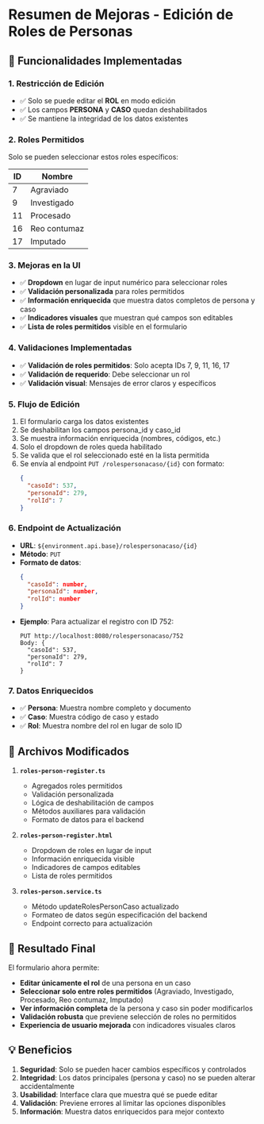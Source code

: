 # Resumen de Mejoras - Edición de Roles de Personas

## 🎯 Funcionalidades Implementadas

### 1. **Restricción de Edición**
- ✅ Solo se puede editar el **ROL** en modo edición
- ✅ Los campos **PERSONA** y **CASO** quedan deshabilitados
- ✅ Se mantiene la integridad de los datos existentes

### 2. **Roles Permitidos**
Solo se pueden seleccionar estos roles específicos:

| ID | Nombre |
|----|---------|
| 7  | Agraviado |
| 9  | Investigado |
| 11 | Procesado |
| 16 | Reo contumaz |
| 17 | Imputado |

### 3. **Mejoras en la UI**
- ✅ **Dropdown** en lugar de input numérico para seleccionar roles
- ✅ **Validación personalizada** para roles permitidos
- ✅ **Información enriquecida** que muestra datos completos de persona y caso
- ✅ **Indicadores visuales** que muestran qué campos son editables
- ✅ **Lista de roles permitidos** visible en el formulario

### 4. **Validaciones Implementadas**
- ✅ **Validación de roles permitidos**: Solo acepta IDs 7, 9, 11, 16, 17
- ✅ **Validación de requerido**: Debe seleccionar un rol
- ✅ **Validación visual**: Mensajes de error claros y específicos

### 5. **Flujo de Edición**
1. El formulario carga los datos existentes
2. Se deshabilitan los campos persona_id y caso_id
3. Se muestra información enriquecida (nombres, códigos, etc.)
4. Solo el dropdown de roles queda habilitado
5. Se valida que el rol seleccionado esté en la lista permitida
6. Se envía al endpoint `PUT /rolespersonacaso/{id}` con formato:
   ```json
   {
     "casoId": 537,
     "personaId": 279,
     "rolId": 7
   }
   ```

### 6. **Endpoint de Actualización**
- **URL**: `${environment.api.base}/rolespersonacaso/{id}`
- **Método**: `PUT`
- **Formato de datos**:
  ```json
  {
    "casoId": number,
    "personaId": number,
    "rolId": number
  }
  ```
- **Ejemplo**: Para actualizar el registro con ID 752:
  ```
  PUT http://localhost:8080/rolespersonacaso/752
  Body: {
    "casoId": 537,
    "personaId": 279,
    "rolId": 7
  }
  ```

### 7. **Datos Enriquecidos**
- ✅ **Persona**: Muestra nombre completo y documento
- ✅ **Caso**: Muestra código de caso y estado
- ✅ **Rol**: Muestra nombre del rol en lugar de solo ID

## 🔧 Archivos Modificados

1. **`roles-person-register.ts`**
   - Agregados roles permitidos
   - Validación personalizada
   - Lógica de deshabilitación de campos
   - Métodos auxiliares para validación
   - Formato de datos para el backend

2. **`roles-person-register.html`**
   - Dropdown de roles en lugar de input
   - Información enriquecida visible
   - Indicadores de campos editables
   - Lista de roles permitidos

3. **`roles-person.service.ts`**
   - Método updateRolesPersonCaso actualizado
   - Formateo de datos según especificación del backend
   - Endpoint correcto para actualización

## 🚀 Resultado Final

El formulario ahora permite:
- **Editar únicamente el rol** de una persona en un caso
- **Seleccionar solo entre roles permitidos** (Agraviado, Investigado, Procesado, Reo contumaz, Imputado)
- **Ver información completa** de la persona y caso sin poder modificarlos
- **Validación robusta** que previene selección de roles no permitidos
- **Experiencia de usuario mejorada** con indicadores visuales claros

## 💡 Beneficios

1. **Seguridad**: Solo se pueden hacer cambios específicos y controlados
2. **Integridad**: Los datos principales (persona y caso) no se pueden alterar accidentalmente
3. **Usabilidad**: Interface clara que muestra qué se puede editar
4. **Validación**: Previene errores al limitar las opciones disponibles
5. **Información**: Muestra datos enriquecidos para mejor contexto
